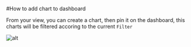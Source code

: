 ﻿#How to add chart to dashboard

From your view, you can create a chart, then pin it on the dashboard, this charts will be filtered accoring to the current `Filter`

![alt](http://i.imgur.com/K3LqJ0n.png)